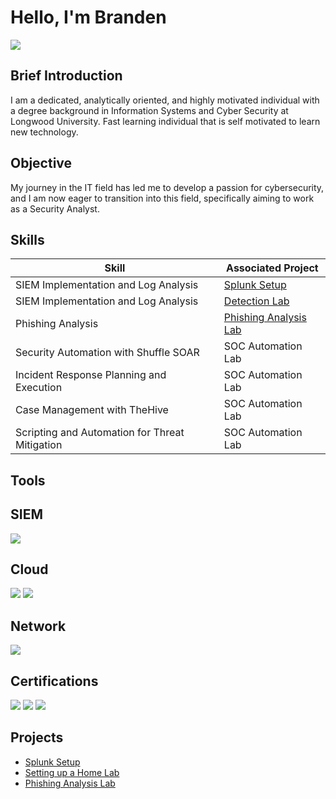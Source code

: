 
# Hello, I'm Branden

<a href="https://linkedin.com/in/branden-campos-a5441b173/"><img src="https://img.shields.io/badge/-LinkedIn-0072b1?&style=for-the-badge&logo=linkedin&logoColor=white" /></a>

## Brief Introduction

I am a dedicated, analytically oriented, and highly motivated individual with a degree background in Information Systems and Cyber Security at Longwood University. Fast learning individual that is self motivated to learn new technology.

## Objective

My journey in the IT field has led me to develop a passion for cybersecurity, and I am now eager to transition into this field, specifically aiming to work as a Security Analyst.

## Skills

| Skill                                         | Associated Project         |
|-----------------------------------------------|----------------------------|
| SIEM Implementation and Log Analysis          | <a href="https://github.com/Brandencampos/Setting-up-splunk">Splunk Setup</a>|
| SIEM Implementation and Log Analysis          | <a href="https://github.com/Brandencampos/Detection-Lab">Detection Lab</a>|
| Phishing Analysis | <a href="https://github.com/Brandencampos/Email_Phish_Analysis_Lab/blob/main/README.md"> Phishing Analysis Lab</a>|
| Security Automation with Shuffle SOAR         | SOC Automation Lab|
| Incident Response Planning and Execution      | SOC Automation Lab|
| Case Management with TheHive                  | SOC Automation Lab|
| Scripting and Automation for Threat Mitigation | SOC Automation Lab|

## Tools

## SIEM
<img src="https://img.shields.io/badge/-Splunk-000000?style=for-the-badge&logo=Splunk&logoColor=white" />


## Cloud
<img src="https://img.shields.io/badge/-Microsoft%20Azure-0052CC?style=for-the-badge&logo=Microsoft%20Azure&logoColor=white" />
<img src="https://img.shields.io/badge/-Amazon%20AWS-232F3E?style=for-the-badge&logo=Amazon%20AWS&logoColor=white" />

## Network
<div>

<img src="https://img.shields.io/badge/-Wireshark-0052CC?style=for-the-badge&logo=Wireshark&logoColor=white" />

</div>

## Certifications

<div>
<img src="https://img.shields.io/badge/-Security%2B-FF0000?&style=for-the-badge&logo=CompTIA&logoColor=white" />
<img src="https://img.shields.io/badge/-AWS%20Certified%20Cloud%20Practitioner-0052CC?style=for-the-badge&logo=Amazon%20AWS&logoColor=white" />
<img src="https://img.shields.io/badge/-ISC2%20Certified%20in%20Cybersecurity-0052CC?style=for-the-badge&logo=ISC2&logoColor=white" />

## Projects
- <a href="https://github.com/Brandencampos/Setting-up-splunk">Splunk Setup</a>
- <a href="https://github.com/Brandencampos/Home_Lab"> Setting up a Home Lab</a>
- <a href="https://github.com/Brandencampos/Email_Phish_Analysis_Lab/blob/main/README.md"> Phishing Analysis Lab</a>
<!--

